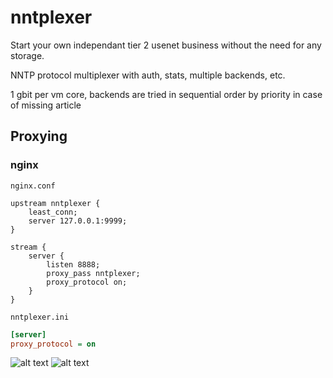 # nntplexer

Start your own independant tier 2 usenet business without the need for any storage.

NNTP protocol multiplexer with auth, stats, multiple backends, etc.

1 gbit per vm core, backends are tried in sequential order by priority in case of missing article

## Proxying

### nginx

`nginx.conf`

```nginx
upstream nntplexer {
    least_conn;
    server 127.0.0.1:9999;
}

stream {
    server {
        listen 8888;
        proxy_pass nntplexer;
        proxy_protocol on;
    }
}
```

`nntplexer.ini`

```ini
[server]
proxy_protocol = on
```

![alt text](https://raw.githubusercontent.com/ucrawler/nntplexer/main/grafana%20dashboard.png)
![alt text](https://raw.githubusercontent.com/ucrawler/nntplexer/main/backends%20table.png)
